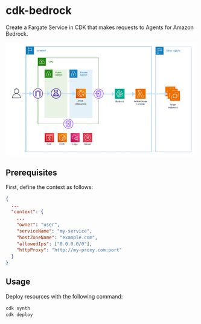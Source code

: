 cdk-bedrock
===========

Create a Fargate Service in CDK that makes requests to Agents for Amazon Bedrock.

![diagram_pt1](docs/diagram.png)

Prerequisites
-------------

First, define the context as follows:

```json
{
  ...
  "context": {
    ...
    "owner": "user",
    "serviceName": "my-service",
    "hostZoneName": "example.com",
    "allowedIps": ["0.0.0.0/0"],
    "httpProxy": "http://my-proxy.com:port"
  }
}
```

Usage
-----

Deploy resources with the following command:

```sh
cdk synth
cdk deploy
```
